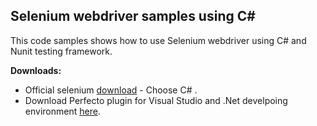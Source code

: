 ## Selenium webdriver samples using C# 

This code samples shows how to use Selenium webdriver using C# and Nunit testing framework.

**Downloads:**
- Official selenium [download](http://www.seleniumhq.org/download/) - Choose C# . 
- Download Perfecto plugin for Visual Studio and .Net develpoing environment [here](https://www.perfectomobile.com/download-integrations). 
